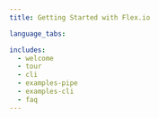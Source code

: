 ```yaml
---
title: Getting Started with Flex.io

language_tabs:

includes:
  - welcome
  - tour
  - cli
  - examples-pipe
  - examples-cli
  - faq
---
```

